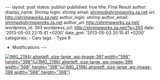 --- layout: post status: publish published: true title: Final Result
author: display\_name: Shrimp login: shrimp email:
shrimp@shrimpworks.za.net url: http://shrimpworks.za.net/ author\_login:
shrimp author\_email: shrimp@shrimpworks.za.net author\_url:
http://shrimpworks.za.net/ wordpress\_id: 393 wordpress\_url:
http://shrimpworks.za.net/?p=393 date: '2013-05-03 22:15:41 +0200'
date\_gmt: '2013-05-03 20:15:41 +0200' categories: - Cars tags: - Type R
- Modifications ---

[![IMG\_2194](http://shrimpworks.za.net/wp-content/uploads/2013/05/IMG_2194-1024x682.jpg){.alignleft
.size-large .wp-image-397 width="598"
height="398"}](http://shrimpworks.za.net/wp-content/uploads/2013/05/IMG_2194.jpg)[![IMG\_2196](http://shrimpworks.za.net/wp-content/uploads/2013/05/IMG_2196-1024x682.jpg){.alignleft
.size-large .wp-image-398 width="598"
height="398"}](http://shrimpworks.za.net/wp-content/uploads/2013/05/IMG_2196.jpg)[![IMG\_2198](http://shrimpworks.za.net/wp-content/uploads/2013/05/IMG_2198-1024x682.jpg){.alignleft
.size-large .wp-image-399 width="598"
height="398"}](http://shrimpworks.za.net/wp-content/uploads/2013/05/IMG_2198.jpg)
